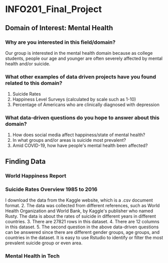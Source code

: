 # INFO201_Final_Project

## Domain of Interest: Mental Health
### Why are you interested in this field/domain?
Our group is interested in the mental health domain because as college students, people our age and younger are often severely affected by mental health and/or suicide.
### What other examples of data driven projects have you found related to this domain?
1. Suicide Rates
2. Happiness Level Surveys (calculated by scale such as 1-10)
3. Percentage of Americans who are clinically diagnosed with depression
### What data-driven questions do you hope to answer about this domain?
1. How does social media affect happiness/state of mental health?
2. In what groups and/or areas is suicide most prevalent?
3. Amid COVID-19, how have people's mental health been affected?

## Finding Data
### World Happiness Report

### Suicide Rates Overview 1985 to 2016
 I download the data from the Kaggle website, which is a .csv document format. 
2. The data was collected from different references, such as World Health Organization and World Bank, by Kaggle's publisher who named Rusty. The data is about the rates of suicide in different years in different countries.
3. There are 27821 rows in this dataset.
4. There are 12 columns in this dataset.
5. The second question in the above data-driven questions can be answered since there are different gender groups, age groups, and countries in the dataset. It is easy to use Rstudio to identify or filter the most prevalent suicide group or even area. 

### Mental Health in Tech
